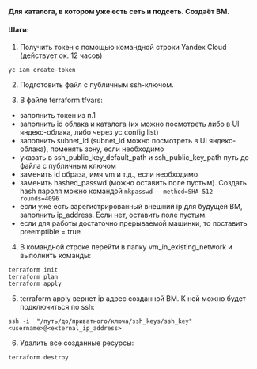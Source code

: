 **Для каталога, в котором уже есть сеть и подсеть. Создаёт ВМ.**

#### Шаги:

1. Получить токен с помощью командной строки Yandex Cloud (действует ок. 12 часов)
```
yc iam create-token
```

2. Подготовить файл с публичным ssh-ключом. 

3. В файле terraform.tfvars:
- заполнить токен из п.1
- заполнить id облака и каталога (их можно посмотреть либо в UI яндекс-облака, либо через yc config list)
- заполнить subnet_id (subnet_id можно посмотреть в UI яндекс-облака), поменять зону, если необходимо
- указать в ssh_public_key_default_path и ssh_public_key_path путь до файла с публичным ключом
- заменить id образа, имя vm и т.д., если необходимо
- заменить hashed_passwd (можно оставить поле пустым). Создать hash пароля можно командой `mkpasswd --method=SHA-512 --rounds=4096` 
- если уже есть зарегистрированный внешний ip для будущей ВМ, заполнить ip_address. Если нет, оставить поле пустым.
- если для работы достаточно прерываемой машинки, то поставить preemptible = true


4. В командной строке перейти в папку vm_in_existing_network и выполнить команды:
```
terraform init
terraform plan
terraform apply
```

5. terraform apply вернет ip адрес созданной ВМ. К ней можно будет подключиться по ssh:
```
ssh -i  "/путь/до/приватного/ключа/ssh_keys/ssh_key" <username>@<external_ip_address>
```

6. Удалить все созданные ресурсы:
```
terraform destroy
```